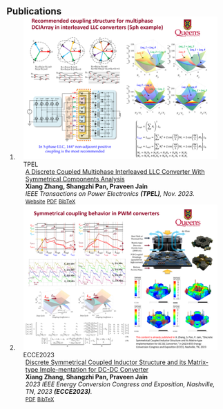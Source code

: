<h2 id="publications" style="margin: 2px 0px -15px;">Publications</h2>

<div class="publications">
<ol class="bibliography">

<li>
<div class="pub-row">

  <div class="col-sm-3 abbr" style="position: relative;padding-right: 15px;padding-left: 15px;">
    <img src="assets/img/tpel01.png" class="teaser img-fluid z-depth-1">
    <abbr class="badge">TPEL</abbr>
  </div>

  <div class="col-sm-9" style="position: relative;padding-right: 15px;padding-left: 20px;">
    <div class="title"><a href="https://ieeexplore.ieee.org/document/10135113/">A Discrete Coupled Multiphase Interleaved LLC Converter With Symmetrical Components Analysis</a></div>
    <div class="author"><strong>Xiang Zhang, Shangzhi Pan, Praveen Jain</strong></div>
    <div class="periodical"><em>IEEE Transactions on Power Electronics <strong>(TPEL)</strong>, Nov. 2023.</em></div>
    <div class="links">
    <a href="https://ieeexplore.ieee.org/document/10135113/" class="btn btn-sm z-depth-0" role="button" target="_blank" style="font-size:12px;">Website</a>
      <a href="https://ieeexplore.ieee.org/document/10135113/" class="btn btn-sm z-depth-0" role="button" target="_blank" style="font-size:12px;">PDF</a>
      <a href="assets/files/KTensors.bib" class="btn btn-sm z-depth-0" role="button" target="_blank" style="font-size:12px;">BibTeX</a>
    </div>
  </div>
</div>
</li> 


<li>
<div class="pub-row">

  <div class="col-sm-3 abbr" style="position: relative;padding-right: 15px;padding-left: 15px;">
    <img src="assets/img/ecce2023.png" class="teaser img-fluid z-depth-1">
    <abbr class="badge">ECCE2023</abbr>
  </div>

  <div class="col-sm-9" style="position: relative;padding-right: 15px;padding-left: 20px;">
    <div class="title"><a href="assets/files/ECCE2023.pdf">Discrete Symmetrical Coupled Inductor Structure and its Matrix-type Imple-mentation for DC-DC Converter</a></div>
    <div class="author"><strong>Xiang Zhang, Shangzhi Pan, Praveen Jain</strong></div>
    <div class="periodical"><em>2023 IEEE Energy Conversion Congress and Exposition, Nashville, TN, 2023 <strong>(ECCE2023)</strong>.</em></div>
    <div class="links">
      <a href="assets/files/ECCE2023.pdf" class="btn btn-sm z-depth-0" role="button" target="_blank" style="font-size:12px;">PDF</a>
      <a href="assets/files/KTensors.bib" class="btn btn-sm z-depth-0" role="button" target="_blank" style="font-size:12px;">BibTeX</a>
    </div>
  </div>
</div>
</li> 
  
<br>

</ol>
</div>
